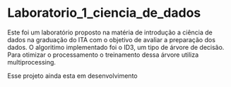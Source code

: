 # Laboratorio_1_ciencia_de_dados

Este foi um laboratório proposto na matéria de introdução a ciência de dados na graduação do ITA com o objetivo de avaliar a preparação dos dados.
O algoritimo implementado foi o ID3, um tipo de árvore de decisão. Para otimizar o processamento o treinamento dessa árvore utiliza multiprocessing.

Esse projeto ainda esta em desenvolvimento
